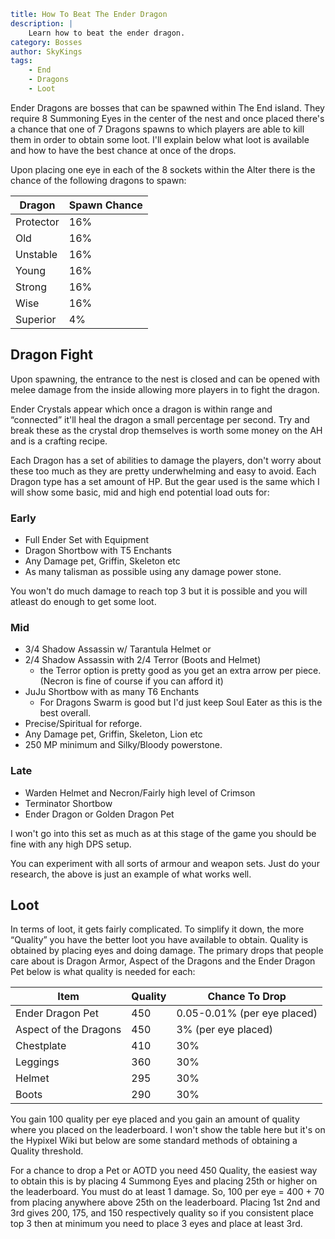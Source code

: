 ```yaml {metadata}
title: How To Beat The Ender Dragon
description: |
    Learn how to beat the ender dragon.
category: Bosses
author: SkyKings
tags:
    - End
    - Dragons
    - Loot 
```

Ender Dragons are bosses that can be spawned within The End island. They require 8 Summoning Eyes in the center of the
nest and once placed there's a chance that one of 7 Dragons spawns to which players are able to kill them in order to
obtain some loot. I'll explain below what loot is available and how to have the best chance at once of the drops.

Upon placing one eye in each of the 8 sockets within the Alter there is the chance of the following dragons to spawn:

| Dragon    | Spawn Chance |
|-----------|--------------|
| Protector | 16%          |
| Old       | 16%          |
| Unstable  | 16%          |
| Young     | 16%          |
| Strong    | 16%          |
| Wise      | 16%          |
| Superior  | 4%           |

## Dragon Fight

Upon spawning, the entrance to the nest is closed and can be opened with melee damage from the inside allowing more
players in to fight the dragon.

Ender Crystals appear which once a dragon is within range and “connected” it'll heal the dragon a small percentage per
second. Try and break these as the crystal drop themselves is worth some money on the AH and is a crafting recipe.

Each Dragon has a set of abilities to damage the players, don't worry about these too much as they are pretty
underwhelming and easy to avoid. Each Dragon type has a set amount of HP. But the gear used is the same which I will
show some basic, mid and high end potential load outs for:

### Early
- Full Ender Set with Equipment  
- Dragon Shortbow with T5 Enchants  
- Any Damage pet, Griffin, Skeleton etc  
- As many talisman as possible using any damage power stone.

You won't do much damage to reach top 3 but it is possible and you will atleast do enough to get some loot.

### Mid
- 3/4 Shadow Assassin w/ Tarantula Helmet or
- 2/4 Shadow Assassin with 2/4 Terror (Boots and Helmet)
    - the Terror option is pretty good as you get an extra arrow per piece. (Necron is fine of course if you can afford it)  
- JuJu Shortbow with as many T6 Enchants
    - For Dragons Swarm is good but I'd just keep Soul Eater as this is the best overall.
- Precise/Spiritual for reforge.  
- Any Damage pet, Griffin, Skeleton, Lion etc  
- 250 MP minimum and Silky/Bloody powerstone.

### Late
- Warden Helmet and Necron/Fairly high level of Crimson  
- Terminator Shortbow  
- Ender Dragon or Golden Dragon Pet

I won't go into this set as much as at this stage of the game you should be fine with any high DPS setup.

You can experiment with all sorts of armour and weapon sets. Just do your research, the above is just an example of what
works well.

## Loot

In terms of loot, it gets fairly complicated. To simplify it down, the more “Quality” you have the better loot you have
available to obtain. Quality is obtained by placing eyes and doing damage. The primary drops that people care about is
Dragon Armor, Aspect of the Dragons and the Ender Dragon Pet below is what quality is needed for each:

| Item                  | Quality | Chance To Drop                   |
|-----------------------|---------|----------------------------------|
| Ender Dragon Pet      | 450     | 0\.05\-0\.01% \(per eye placed\) |
| Aspect of the Dragons | 450     | 3% \(per eye placed\)            |
| Chestplate            | 410     | 30%                              |
| Leggings              | 360     | 30%                              |
| Helmet                | 295     | 30%                              |
| Boots                 | 290     | 30%                              |

You gain 100 quality per eye placed and you gain an amount of quality where you placed on the leaderboard. I won't show
the table here but it's on the Hypixel Wiki but below are some standard methods of obtaining a Quality threshold.

For a chance to drop a Pet or AOTD you need 450 Quality, the easiest way to obtain this is by placing 4 Summong Eyes and
placing 25th or higher on the leaderboard. You must do at least 1 damage. So, 100 per eye = 400 + 70 from placing
anywhere above 25th on the leaderboard. Placing 1st 2nd and 3rd gives 200, 175, and 150 respectively quality so if you
consistent place top 3 then at minimum you need to place 3 eyes and place at least 3rd.
